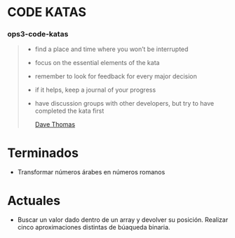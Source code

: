 # CODE KATAS
### ops3-code-katas


>* find a place and time where you won’t be interrupted
>* focus on the essential elements of the kata
>* remember to look for feedback for every major decision
>* if it helps, keep a journal of your progress
>* have discussion groups with other developers, but try to have completed the kata first
>
>   [Dave Thomas](http://codekata.com)

# Terminados
- Transformar números árabes en números romanos

# Actuales 
- Buscar un valor dado dentro de un array y devolver su posición. Realizar cinco aproximaciones distintas de búaqueda binaria. 